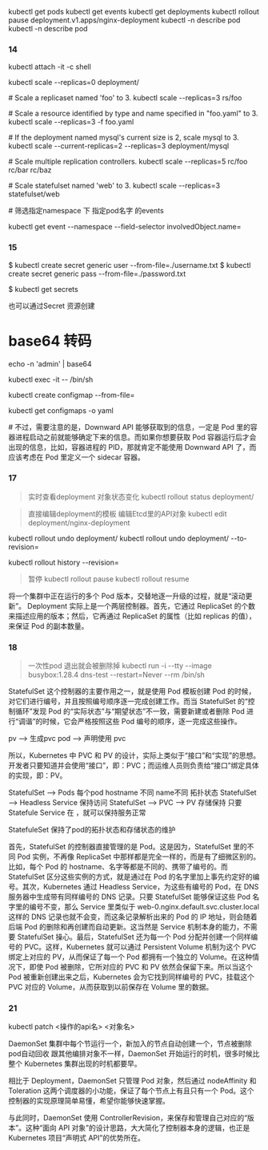 kubectl get pods 
kubectl get events 
kubectl get deployments
kubectl rollout pause deployment.v1.apps/nginx-deployment
kubectl -n <namespace-name> describe pod <pod name>
kubectl -n <namespace-name> describe pod <pod name>

### 14

kubectl attach -it <pod name> -c shell


kubectl scale --replicas=0 deployment/<your-deployment>

\# Scale a replicaset named 'foo' to 3.
kubectl scale --replicas=3 rs/foo

\# Scale a resource identified by type and name specified in "foo.yaml" to 3.
kubectl scale --replicas=3 -f foo.yaml

\# If the deployment named mysql's current size is 2, scale mysql to 3.
kubectl scale --current-replicas=2 --replicas=3 deployment/mysql

\# Scale multiple replication controllers.
kubectl scale --replicas=5 rc/foo rc/bar rc/baz

\# Scale statefulset named 'web' to 3.
kubectl scale --replicas=3 statefulset/web



\# 筛选指定namespace 下 指定pod名字 的events 

kubectl get event --namespace <namespace-name> --field-selector involvedObject.name=<pod-name>



### 15 

$ kubectl create secret generic user --from-file=./username.txt
$ kubectl create secret generic pass --from-file=./password.txt

$ kubectl get secrets

也可以通过Secret 资源创建

# base64 转码

 echo -n 'admin' | base64

kubectl exec -it <pod-name> -- /bin/sh

kubectl create configmap <configmap name> --from-file=<file path>

kubectl get configmaps <configmap name> -o yaml

\# 不过，需要注意的是，Downward API 能够获取到的信息，一定是 Pod 里的容器进程启动之前就能够确定下来的信息。而如果你想要获取 Pod 容器运行后才会出现的信息，比如，容器进程的 PID，那就肯定不能使用 Downward API 了，而应该考虑在 Pod 里定义一个 sidecar 容器。


### 17
> 实时查看deployment 对象状态变化
kubectl rollout status deployment/<deploy-name>

> 直接编辑deployment的模板 编辑Etcd里的API对象
kubectl edit deployment/nginx-deployment

kubectl rollout undo deployment/<deploy-name>
kubectl rollout undo deployment/<deploy-name>  --to-revision=<number>

kubectl rollout history --revision=<number>

> 暂停
kubectl rollout pause 
kubectl rollout resume 


将一个集群中正在运行的多个 Pod 版本，交替地逐一升级的过程，就是“滚动更新”。
Deployment 实际上是一个两层控制器。首先，它通过 ReplicaSet 的个数来描述应用的版本；然后，它再通过 ReplicaSet 的属性（比如 replicas 的值），来保证 Pod 的副本数量。


### 18

> 一次性pod 退出就会被删除掉
kubectl run -i --tty --image busybox:1.28.4 dns-test --restart=Never --rm /bin/sh 


StatefulSet 这个控制器的主要作用之一，就是使用 Pod 模板创建 Pod 的时候，对它们进行编号，并且按照编号顺序逐一完成创建工作。而当 StatefulSet 的“控制循环”发现 Pod 的“实际状态”与“期望状态”不一致，需要新建或者删除 Pod 进行“调谐”的时候，它会严格按照这些 Pod 编号的顺序，逐一完成这些操作。

pv --> 生成pvc 
pod --> 声明使用 pvc 

所以，Kubernetes 中 PVC 和 PV 的设计，实际上类似于“接口”和“实现”的思想。开发者只要知道并会使用“接口”，即：PVC；而运维人员则负责给“接口”绑定具体的实现，即：PV。

StatefulSet --> Pods              每个pod hostname 不同 name不同 拓扑状态
StatefulSet --> Headless Service  保持访问
StatefulSet --> PVC --> PV        存储保持
只要 Statefule Service 在 ，就可以保持服务正常

StatefuleSet 保持了pod的拓扑状态和存储状态的维护

首先，StatefulSet 的控制器直接管理的是 Pod。这是因为，StatefulSet 里的不同 Pod 实例，不再像 ReplicaSet 中那样都是完全一样的，而是有了细微区别的。比如，每个 Pod 的 hostname、名字等都是不同的、携带了编号的。而 StatefulSet 区分这些实例的方式，就是通过在 Pod 的名字里加上事先约定好的编号。其次，Kubernetes 通过 Headless Service，为这些有编号的 Pod，在 DNS 服务器中生成带有同样编号的 DNS 记录。只要 StatefulSet 能够保证这些 Pod 名字里的编号不变，那么 Service 里类似于 web-0.nginx.default.svc.cluster.local 这样的 DNS 记录也就不会变，而这条记录解析出来的 Pod 的 IP 地址，则会随着后端 Pod 的删除和再创建而自动更新。这当然是 Service 机制本身的能力，不需要 StatefulSet 操心。最后，StatefulSet 还为每一个 Pod 分配并创建一个同样编号的 PVC。这样，Kubernetes 就可以通过 Persistent Volume 机制为这个 PVC 绑定上对应的 PV，从而保证了每一个 Pod 都拥有一个独立的 Volume。在这种情况下，即使 Pod 被删除，它所对应的 PVC 和 PV 依然会保留下来。所以当这个 Pod 被重新创建出来之后，Kubernetes 会为它找到同样编号的 PVC，挂载这个 PVC 对应的 Volume，从而获取到以前保存在 Volume 里的数据。

### 21

kubectl patch <操作的api名> <对象名>

DaemonSet 集群中每个节运行一个，新加入的节点自动创建一个，节点被删除pod自动回收
跟其他编排对象不一样，DaemonSet 开始运行的时机，很多时候比整个 Kubernetes 集群出现的时机都要早。

相比于 Deployment，DaemonSet 只管理 Pod 对象，然后通过 nodeAffinity 和 Toleration 这两个调度器的小功能，保证了每个节点上有且只有一个 Pod。这个控制器的实现原理简单易懂，希望你能够快速掌握。

与此同时，DaemonSet 使用 ControllerRevision，来保存和管理自己对应的“版本”。这种“面向 API 对象”的设计思路，大大简化了控制器本身的逻辑，也正是 Kubernetes 项目“声明式 API”的优势所在。